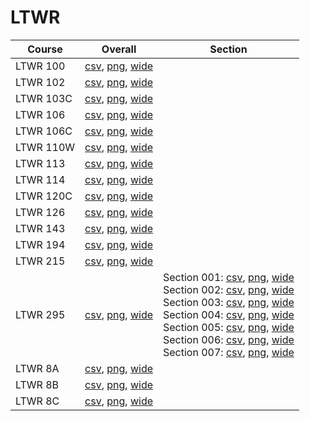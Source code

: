 # LTWR

| Course | Overall | Section |
| ------ | ------- | ------- |
| LTWR 100 | [csv](https://github.com/UCSD-Historical-Enrollment-Data/2024Fall/blob/main/overall/LTWR%20100.csv), [png](https://raw.githubusercontent.com/UCSD-Historical-Enrollment-Data/2024Fall/main/plot_overall/LTWR%20100.png), [wide](https://raw.githubusercontent.com/UCSD-Historical-Enrollment-Data/2024Fall/main/plot_overall_wide/LTWR%20100.png) |  |
| LTWR 102 | [csv](https://github.com/UCSD-Historical-Enrollment-Data/2024Fall/blob/main/overall/LTWR%20102.csv), [png](https://raw.githubusercontent.com/UCSD-Historical-Enrollment-Data/2024Fall/main/plot_overall/LTWR%20102.png), [wide](https://raw.githubusercontent.com/UCSD-Historical-Enrollment-Data/2024Fall/main/plot_overall_wide/LTWR%20102.png) |  |
| LTWR 103C | [csv](https://github.com/UCSD-Historical-Enrollment-Data/2024Fall/blob/main/overall/LTWR%20103C.csv), [png](https://raw.githubusercontent.com/UCSD-Historical-Enrollment-Data/2024Fall/main/plot_overall/LTWR%20103C.png), [wide](https://raw.githubusercontent.com/UCSD-Historical-Enrollment-Data/2024Fall/main/plot_overall_wide/LTWR%20103C.png) |  |
| LTWR 106 | [csv](https://github.com/UCSD-Historical-Enrollment-Data/2024Fall/blob/main/overall/LTWR%20106.csv), [png](https://raw.githubusercontent.com/UCSD-Historical-Enrollment-Data/2024Fall/main/plot_overall/LTWR%20106.png), [wide](https://raw.githubusercontent.com/UCSD-Historical-Enrollment-Data/2024Fall/main/plot_overall_wide/LTWR%20106.png) |  |
| LTWR 106C | [csv](https://github.com/UCSD-Historical-Enrollment-Data/2024Fall/blob/main/overall/LTWR%20106C.csv), [png](https://raw.githubusercontent.com/UCSD-Historical-Enrollment-Data/2024Fall/main/plot_overall/LTWR%20106C.png), [wide](https://raw.githubusercontent.com/UCSD-Historical-Enrollment-Data/2024Fall/main/plot_overall_wide/LTWR%20106C.png) |  |
| LTWR 110W | [csv](https://github.com/UCSD-Historical-Enrollment-Data/2024Fall/blob/main/overall/LTWR%20110W.csv), [png](https://raw.githubusercontent.com/UCSD-Historical-Enrollment-Data/2024Fall/main/plot_overall/LTWR%20110W.png), [wide](https://raw.githubusercontent.com/UCSD-Historical-Enrollment-Data/2024Fall/main/plot_overall_wide/LTWR%20110W.png) |  |
| LTWR 113 | [csv](https://github.com/UCSD-Historical-Enrollment-Data/2024Fall/blob/main/overall/LTWR%20113.csv), [png](https://raw.githubusercontent.com/UCSD-Historical-Enrollment-Data/2024Fall/main/plot_overall/LTWR%20113.png), [wide](https://raw.githubusercontent.com/UCSD-Historical-Enrollment-Data/2024Fall/main/plot_overall_wide/LTWR%20113.png) |  |
| LTWR 114 | [csv](https://github.com/UCSD-Historical-Enrollment-Data/2024Fall/blob/main/overall/LTWR%20114.csv), [png](https://raw.githubusercontent.com/UCSD-Historical-Enrollment-Data/2024Fall/main/plot_overall/LTWR%20114.png), [wide](https://raw.githubusercontent.com/UCSD-Historical-Enrollment-Data/2024Fall/main/plot_overall_wide/LTWR%20114.png) |  |
| LTWR 120C | [csv](https://github.com/UCSD-Historical-Enrollment-Data/2024Fall/blob/main/overall/LTWR%20120C.csv), [png](https://raw.githubusercontent.com/UCSD-Historical-Enrollment-Data/2024Fall/main/plot_overall/LTWR%20120C.png), [wide](https://raw.githubusercontent.com/UCSD-Historical-Enrollment-Data/2024Fall/main/plot_overall_wide/LTWR%20120C.png) |  |
| LTWR 126 | [csv](https://github.com/UCSD-Historical-Enrollment-Data/2024Fall/blob/main/overall/LTWR%20126.csv), [png](https://raw.githubusercontent.com/UCSD-Historical-Enrollment-Data/2024Fall/main/plot_overall/LTWR%20126.png), [wide](https://raw.githubusercontent.com/UCSD-Historical-Enrollment-Data/2024Fall/main/plot_overall_wide/LTWR%20126.png) |  |
| LTWR 143 | [csv](https://github.com/UCSD-Historical-Enrollment-Data/2024Fall/blob/main/overall/LTWR%20143.csv), [png](https://raw.githubusercontent.com/UCSD-Historical-Enrollment-Data/2024Fall/main/plot_overall/LTWR%20143.png), [wide](https://raw.githubusercontent.com/UCSD-Historical-Enrollment-Data/2024Fall/main/plot_overall_wide/LTWR%20143.png) |  |
| LTWR 194 | [csv](https://github.com/UCSD-Historical-Enrollment-Data/2024Fall/blob/main/overall/LTWR%20194.csv), [png](https://raw.githubusercontent.com/UCSD-Historical-Enrollment-Data/2024Fall/main/plot_overall/LTWR%20194.png), [wide](https://raw.githubusercontent.com/UCSD-Historical-Enrollment-Data/2024Fall/main/plot_overall_wide/LTWR%20194.png) |  |
| LTWR 215 | [csv](https://github.com/UCSD-Historical-Enrollment-Data/2024Fall/blob/main/overall/LTWR%20215.csv), [png](https://raw.githubusercontent.com/UCSD-Historical-Enrollment-Data/2024Fall/main/plot_overall/LTWR%20215.png), [wide](https://raw.githubusercontent.com/UCSD-Historical-Enrollment-Data/2024Fall/main/plot_overall_wide/LTWR%20215.png) |  |
| LTWR 295 | [csv](https://github.com/UCSD-Historical-Enrollment-Data/2024Fall/blob/main/overall/LTWR%20295.csv), [png](https://raw.githubusercontent.com/UCSD-Historical-Enrollment-Data/2024Fall/main/plot_overall/LTWR%20295.png), [wide](https://raw.githubusercontent.com/UCSD-Historical-Enrollment-Data/2024Fall/main/plot_overall_wide/LTWR%20295.png) | Section 001: [csv](https://github.com/UCSD-Historical-Enrollment-Data/2024Fall/blob/main/section/LTWR%20295_001.csv), [png](https://raw.githubusercontent.com/UCSD-Historical-Enrollment-Data/2024Fall/main/plot_section/LTWR%20295_001.png), [wide](https://raw.githubusercontent.com/UCSD-Historical-Enrollment-Data/2024Fall/main/plot_section_wide/LTWR%20295_001.png)<br>Section 002: [csv](https://github.com/UCSD-Historical-Enrollment-Data/2024Fall/blob/main/section/LTWR%20295_002.csv), [png](https://raw.githubusercontent.com/UCSD-Historical-Enrollment-Data/2024Fall/main/plot_section/LTWR%20295_002.png), [wide](https://raw.githubusercontent.com/UCSD-Historical-Enrollment-Data/2024Fall/main/plot_section_wide/LTWR%20295_002.png)<br>Section 003: [csv](https://github.com/UCSD-Historical-Enrollment-Data/2024Fall/blob/main/section/LTWR%20295_003.csv), [png](https://raw.githubusercontent.com/UCSD-Historical-Enrollment-Data/2024Fall/main/plot_section/LTWR%20295_003.png), [wide](https://raw.githubusercontent.com/UCSD-Historical-Enrollment-Data/2024Fall/main/plot_section_wide/LTWR%20295_003.png)<br>Section 004: [csv](https://github.com/UCSD-Historical-Enrollment-Data/2024Fall/blob/main/section/LTWR%20295_004.csv), [png](https://raw.githubusercontent.com/UCSD-Historical-Enrollment-Data/2024Fall/main/plot_section/LTWR%20295_004.png), [wide](https://raw.githubusercontent.com/UCSD-Historical-Enrollment-Data/2024Fall/main/plot_section_wide/LTWR%20295_004.png)<br>Section 005: [csv](https://github.com/UCSD-Historical-Enrollment-Data/2024Fall/blob/main/section/LTWR%20295_005.csv), [png](https://raw.githubusercontent.com/UCSD-Historical-Enrollment-Data/2024Fall/main/plot_section/LTWR%20295_005.png), [wide](https://raw.githubusercontent.com/UCSD-Historical-Enrollment-Data/2024Fall/main/plot_section_wide/LTWR%20295_005.png)<br>Section 006: [csv](https://github.com/UCSD-Historical-Enrollment-Data/2024Fall/blob/main/section/LTWR%20295_006.csv), [png](https://raw.githubusercontent.com/UCSD-Historical-Enrollment-Data/2024Fall/main/plot_section/LTWR%20295_006.png), [wide](https://raw.githubusercontent.com/UCSD-Historical-Enrollment-Data/2024Fall/main/plot_section_wide/LTWR%20295_006.png)<br>Section 007: [csv](https://github.com/UCSD-Historical-Enrollment-Data/2024Fall/blob/main/section/LTWR%20295_007.csv), [png](https://raw.githubusercontent.com/UCSD-Historical-Enrollment-Data/2024Fall/main/plot_section/LTWR%20295_007.png), [wide](https://raw.githubusercontent.com/UCSD-Historical-Enrollment-Data/2024Fall/main/plot_section_wide/LTWR%20295_007.png) |
| LTWR 8A | [csv](https://github.com/UCSD-Historical-Enrollment-Data/2024Fall/blob/main/overall/LTWR%208A.csv), [png](https://raw.githubusercontent.com/UCSD-Historical-Enrollment-Data/2024Fall/main/plot_overall/LTWR%208A.png), [wide](https://raw.githubusercontent.com/UCSD-Historical-Enrollment-Data/2024Fall/main/plot_overall_wide/LTWR%208A.png) |  |
| LTWR 8B | [csv](https://github.com/UCSD-Historical-Enrollment-Data/2024Fall/blob/main/overall/LTWR%208B.csv), [png](https://raw.githubusercontent.com/UCSD-Historical-Enrollment-Data/2024Fall/main/plot_overall/LTWR%208B.png), [wide](https://raw.githubusercontent.com/UCSD-Historical-Enrollment-Data/2024Fall/main/plot_overall_wide/LTWR%208B.png) |  |
| LTWR 8C | [csv](https://github.com/UCSD-Historical-Enrollment-Data/2024Fall/blob/main/overall/LTWR%208C.csv), [png](https://raw.githubusercontent.com/UCSD-Historical-Enrollment-Data/2024Fall/main/plot_overall/LTWR%208C.png), [wide](https://raw.githubusercontent.com/UCSD-Historical-Enrollment-Data/2024Fall/main/plot_overall_wide/LTWR%208C.png) |  |
